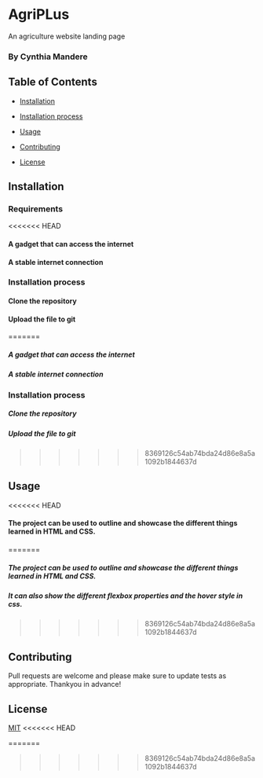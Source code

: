 # AgriPLus
An agriculture website landing page
### By Cynthia Mandere
## Table of Contents
- [Installation](##Installation)

- [Installation process](##Installation )

- [Usage](##Usage)

- [Contributing](##Contributing)

- [License](##License)


## Installation
### Requirements
<<<<<<< HEAD
#### A gadget that can access the internet
#### A stable internet connection

### Installation process
#### Clone the repository
#### Upload the file to git
=======
##### A gadget that can access the internet
##### A stable internet connection

### Installation process
##### Clone the repository
##### Upload the file to git
>>>>>>> 8369126c54ab74bda24d86e8a5a1092b1844637d


## Usage

<<<<<<< HEAD
#### The project can be used to outline and showcase the different things learned in HTML and CSS.
#### 
=======
##### The project can be used to outline and showcase the different things learned in HTML and CSS.
##### It can also show the different flexbox properties and the hover style in css.
>>>>>>> 8369126c54ab74bda24d86e8a5a1092b1844637d

## Contributing
Pull requests are welcome and please make sure to update tests as appropriate. Thankyou in advance!


## License
[MIT](https://choosealicense.com/licenses/mit/)
<<<<<<< HEAD

=======
>>>>>>> 8369126c54ab74bda24d86e8a5a1092b1844637d
